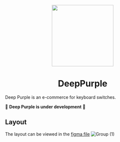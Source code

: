 <p align="center">
  <img width="200" src="https://user-images.githubusercontent.com/61664367/132771930-aac95120-1ca6-4aeb-9d0f-d313bb26ac8e.png" />
</p>

<h1 align="center">
  DeepPurple
</h1>

Deep Purple is an e-commerce for keyboard switches.

🚧 **Deep Purple is under development** 🚧

## Layout
The layout can be viewed in the [figma file](https://www.figma.com/file/4bc1JIZKFVDv1iproNrMYC/DeepPurple?node-id=2%3A4)
![Group (1)](https://user-images.githubusercontent.com/61664367/132774638-7eec0250-c145-4e17-83ee-125666fb42bc.png)
